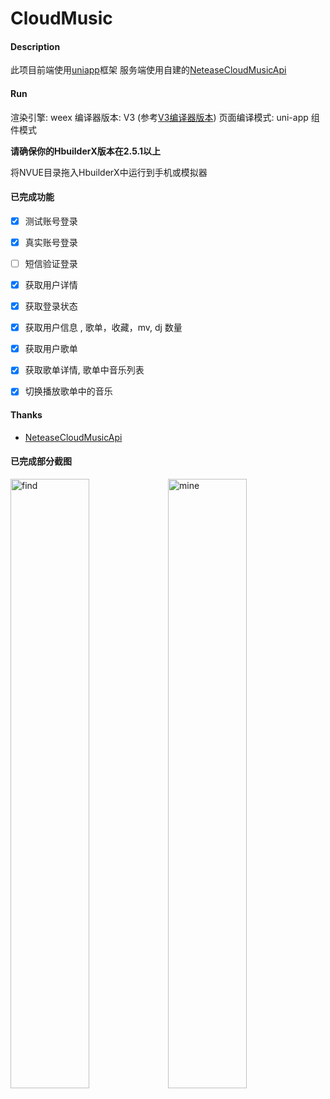 # CloudMusic

#### Description

此项目前端使用[uniapp](https://uniapp.dcloud.io/)框架
服务端使用自建的[NeteaseCloudMusicApi](https://github.com/Binaryify/NeteaseCloudMusicApi)

#### Run

渲染引擎: weex
编译器版本: V3 (参考[V3编译器版本](https://ask.dcloud.net.cn/article/36599))
页面编译模式: uni-app 组件模式

__请确保你的HbuilderX版本在2.5.1以上__

将NVUE目录拖入HbuilderX中运行到手机或模拟器

#### 已完成功能

- [x] 测试账号登录
- [x] 真实账号登录
- [ ] 短信验证登录

- [x] 获取用户详情
- [x] 获取登录状态
- [x] 获取用户信息 , 歌单，收藏，mv, dj 数量
- [x] 获取用户歌单
- [x] 获取歌单详情, 歌单中音乐列表
- [x] 切换播放歌单中的音乐

#### Thanks

* [NeteaseCloudMusicApi](https://github.com/Binaryify/NeteaseCloudMusicApi)

#### 已完成部分截图

<img title="find" src="https://user-images.githubusercontent.com/33248133/56738294-e66e6900-679e-11e9-9d3b-21ec3912ccc3.png" width='50%'><img title="mine" src="https://user-images.githubusercontent.com/33248133/58035743-030e7e80-7b5c-11e9-9452-183b60c985e1.jpg" width='50%'>
